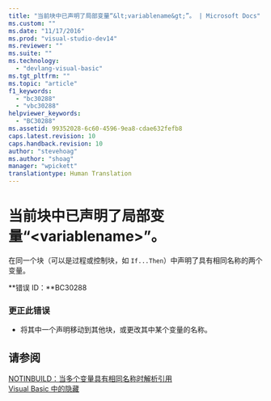 ```yaml
---
title: "当前块中已声明了局部变量“&lt;variablename&gt;”。 | Microsoft Docs"
ms.custom: ""
ms.date: "11/17/2016"
ms.prod: "visual-studio-dev14"
ms.reviewer: ""
ms.suite: ""
ms.technology: 
  - "devlang-visual-basic"
ms.tgt_pltfrm: ""
ms.topic: "article"
f1_keywords: 
  - "bc30288"
  - "vbc30288"
helpviewer_keywords: 
  - "BC30288"
ms.assetid: 99352028-6c60-4596-9ea8-cdae632fefb8
caps.latest.revision: 10
caps.handback.revision: 10
author: "stevehoag"
ms.author: "shoag"
manager: "wpickett"
translationtype: Human Translation
---
```

# 当前块中已声明了局部变量“&lt;variablename&gt;”。
在同一个块（可以是过程或控制块，如 `If...Then`）中声明了具有相同名称的两个变量。  
  
 **错误 ID：**BC30288  
  
### 更正此错误  
  
-   将其中一个声明移动到其他块，或更改其中某个变量的名称。  
  
## 请参阅  
 [NOTINBUILD：当多个变量具有相同名称时解析引用](http://msdn.microsoft.com/zh-cn/9601e39f-1911-44e1-ace5-3f6e090408b9)   
 [Visual Basic 中的隐藏](../../visual-basic/programming-guide/language-features/declared-elements/shadowing.md)